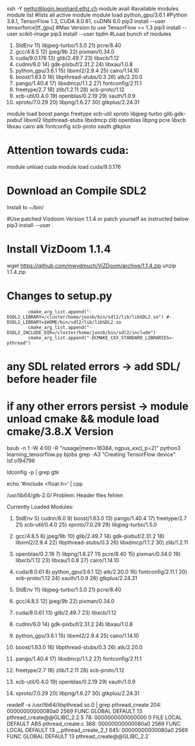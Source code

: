 ssh -Y nethz@login.leonhard.ethz.ch
module avail #available modules
module list #lists all active module
module load python_gpu/3.6.1 #Python 3.6.1, TensorFlow 1.3, CUDA 8.0.61, cuDNN 6.0
pip3 install --user tensorforce[tf_gpu] #Max Version to use TensorFlow >= 1.3
pip3 install --user scikit-image
pip3 install --user tqdm
#Load bunch of modules
  1) StdEnv            11) libjpeg-turbo/1.5.0   21) pcre/8.40
  2) gcc/4.8.5         12) jpeg/9b               22) pixman/0.34.0
  3) cuda/9.0.176       13) glib/2.49.7           23) libxcb/1.12
  4) cudnn/6.0         14) gdk-pixbuf/2.31.2     24) libxau/1.0.8
  5) python_gpu/3.6.1  15) libxml2/2.9.4         25) cairo/1.14.10
  6) boost/1.63.0      16) libpthread-stubs/0.3  26) atk/2.20.0
  7) pango/1.40.4      17) libxdmcp/1.1.2        27) fontconfig/2.11.1
  8) freetype/2.7      18) zlib/1.2.11           28) xcb-proto/1.12
  9) xcb-util/0.4.0    19) openblas/0.2.19       29) xauth/1.0.9
 10) xproto/7.0.29     20) libpng/1.6.27         30) gtkplus/2.24.31

module load boost pango freetype xcb-util xproto libjpeg-turbo glib gdk-pixbuf libxml2 libpthread-stubs libxdmcp zlib openblas libpng pcre libxcb libxau cairo atk fontconfig xcb-proto xauth gtkplus

# Attention towards cuda:
module unload cuda
module load cuda/9.0.176
# Download an Compile SDL2
Install to ~/bin/

#Use patched Vizdoom Version 1.1.4 or patch yourself as instructed below
pip3 install --user .

# Install VizDoom 1.1.4
wget https://github.com/mwydmuch/ViZDoom/archive/1.1.4.zip
unzip 1.1.4.zip
# Changes to setup.py
            cmake_arg_list.append("-DSDL2_LIBRARY=/cluster/home/joosb/bin/sdl2/lib/libSDL2.so") #-DSDL2_LIBRARY=$HOME/bin/sdl2/lib/libSDL2.so
            cmake_arg_list.append("-DSDL2_INCLUDE_DIR=/cluster/home/joosb/bin/sdl2/include")
            cmake_arg_list.append("-DCMAKE_CXX_STANDARD_LIBRARIES=-pthread")
# any SDL related errors -> add SDL/ before header file
# if any other errors persist -> module unload cmake && module load cmake/3.8.X Version



bsub -n 1 -W 4:00 -R "rusage[mem=16384, ngpus_excl_p=2]" python3 learning_tensorflow.py
bjobs
grep -A3 "Creating TensorFlow device" lsf.o194796


ldconfig -p | grep gtk

echo '#include <float.h>' | cpp


/usr/lib64/gtk-2.0/
Problem: Header files fehlen

Currently Loaded Modules:
  1) StdEnv            5) cudnn/6.0          9) boost/1.63.0  13) pango/1.40.4       17) freetype/2.7    21) xcb-util/0.4.0        25) xproto/7.0.29    29) libjpeg-turbo/1.5.0
  2) gcc/4.8.5         6) jpeg/9b           10) glib/2.49.7   14) gdk-pixbuf/2.31.2  18) libxml2/2.9.4   22) libpthread-stubs/0.3  26) libxdmcp/1.1.2   30) zlib/1.2.11
  3) openblas/0.2.19   7) libpng/1.6.27     11) pcre/8.40     15) pixman/0.34.0      19) libxcb/1.12     23) libxau/1.0.8          27) cairo/1.14.10
  4) cuda/8.0.61       8) python_gpu/3.6.1  12) atk/2.20.0    16) fontconfig/2.11.1  20) xcb-proto/1.12  24) xauth/1.0.9           28) gtkplus/2.24.31


  1) StdEnv            11) libjpeg-turbo/1.5.0   21) pcre/8.40
  2) gcc/4.8.5         12) jpeg/9b               22) pixman/0.34.0
  3) cuda/8.0.61       13) glib/2.49.7           23) libxcb/1.12
  4) cudnn/6.0         14) gdk-pixbuf/2.31.2     24) libxau/1.0.8
  5) python_gpu/3.6.1  15) libxml2/2.9.4         25) cairo/1.14.10
  6) boost/1.63.0      16) libpthread-stubs/0.3  26) atk/2.20.0
  7) pango/1.40.4      17) libxdmcp/1.1.2        27) fontconfig/2.11.1
  8) freetype/2.7      18) zlib/1.2.11           28) xcb-proto/1.12
  9) xcb-util/0.4.0    19) openblas/0.2.19       29) xauth/1.0.9
 10) xproto/7.0.29     20) libpng/1.6.27         30) gtkplus/2.24.31

readelf -s /usr/lib64/libpthread.so.0 | grep pthread_create
   204: 00000000000080a0  2569 FUNC    GLOBAL DEFAULT   13 pthread_create@@GLIBC_2.2.5
    78: 0000000000000000     0 FILE    LOCAL  DEFAULT  ABS pthread_create.c
   368: 00000000000080a0  2569 FUNC    LOCAL  DEFAULT   13 __pthread_create_2_1
   645: 00000000000080a0  2569 FUNC    GLOBAL DEFAULT   13 pthread_create@@GLIBC_2.2


